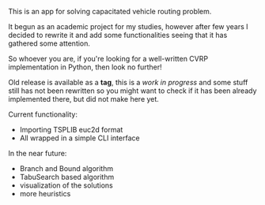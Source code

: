 This is an app for solving capacitated vehicle routing problem.

It begun as an academic project for my studies, however after few years I decided to
rewrite it and add some functionalities seeing that it has gathered some attention.

So whoever you are, if you're looking for a well-written CVRP implementation in Python, then look no further!

Old release is available as a **tag**, this is a *work in progress* and some stuff still has not been rewritten so you might want to check if it has been already implemented there, but did not make here yet.

Current functionality:
* Importing TSPLIB euc2d format
* All wrapped in a simple CLI interface

In the near future:
* Branch and Bound algorithm
* TabuSearch based algorithm
* visualization of the solutions
* more heuristics
